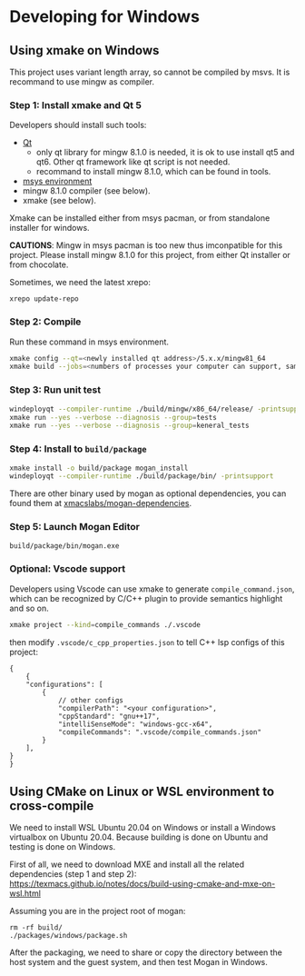 # Developing for Windows
## Using xmake on Windows
This project uses variant length array, so cannot be compiled by msvs. It is recommand to use mingw as compiler.

### Step 1: Install xmake and Qt 5
Developers should install such tools:

* [Qt](https://www.qt.io/download)
    * only qt library for mingw 8.1.0 is needed, it is ok to use install qt5 and qt6. Other qt framework like qt script is not needed.
    * recommand to install mingw 8.1.0, which can be found in tools.
* [msys environment](https://github.com/msys2/msys2-installer/releases)
* mingw 8.1.0 compiler (see below).
* xmake (see below).

Xmake can be installed either from msys pacman, or from standalone installer for windows.

**CAUTIONS**: Mingw in msys pacman is too new thus imconpatible for this project. Please install mingw 8.1.0 for this project, from either Qt installer or from chocolate.

Sometimes, we need the latest xrepo:
``` pwsh
xrepo update-repo
```

### Step 2: Compile
Run these command in msys environment.
``` bash
xmake config --qt=<newly installed qt address>/5.x.x/mingw81_64
xmake build --jobs=<numbers of processes your computer can support, same as make>
```

### Step 3: Run unit test
``` bash
windeployqt --compiler-runtime ./build/mingw/x86_64/release/ -printsupport
xmake run --yes --verbose --diagnosis --group=tests
xmake run --yes --verbose --diagnosis --group=keneral_tests
```

### Step 4: Install to `build/package`
``` bash
xmake install -o build/package mogan_install
windeployqt --compiler-runtime ./build/package/bin/ -printsupport
```

There are other binary used by mogan as optional dependencies, you can found them at [xmacslabs/mogan-dependencies](https://github.com/XmacsLabs/mogan-dependencies).

### Step 5: Launch Mogan Editor
``` bash
build/package/bin/mogan.exe
```

### Optional: Vscode support
Developers using Vscode can use xmake to generate `compile_command.json`, which can be recognized by C/C++ plugin to provide semantics highlight and so on.
```bash
xmake project --kind=compile_commands ./.vscode
```

then modify `.vscode/c_cpp_properties.json` to tell C++ lsp configs of this project:
```jsonc
{
    {
    "configurations": [
        {
            // other configs
            "compilerPath": "<your configuration>",
            "cppStandard": "gnu++17",
            "intelliSenseMode": "windows-gcc-x64",
            "compileCommands": ".vscode/compile_commands.json"
        }
    ],
}
}
```

##  Using CMake on Linux or WSL environment to cross-compile
We need to install WSL Ubuntu 20.04 on Windows or install a Windows virtualbox on Ubuntu 20.04. Because building is done on Ubuntu and testing is done on Windows.

First of all, we need to download MXE and install all the related dependencies (step 1 and step 2):
https://texmacs.github.io/notes/docs/build-using-cmake-and-mxe-on-wsl.html

Assuming you are in the project root of mogan:
```
rm -rf build/
./packages/windows/package.sh
```
After the packaging, we need to share or copy the directory between the host system and the guest system, and then test Mogan in Windows.

